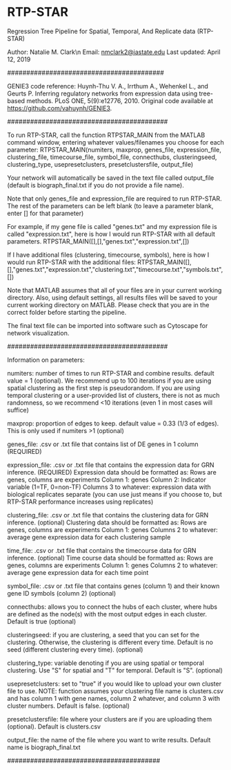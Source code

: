 # RTP-STAR #
Regression Tree Pipeline for Spatial, Temporal, And Replicate data (RTP-STAR)

Author:
Natalie M. Clark\n 
Email: nmclark2@iastate.edu
Last updated: April 12, 2019

#########################################

GENIE3 code reference: Huynh-Thu V. A., Irrthum A., Wehenkel L., and Geurts P.
Inferring regulatory networks from expression data using tree-based methods.
PLoS ONE, 5(9):e12776, 2010. Original code available at
https://github.com/vahuynh/GENIE3.

##########################################

To run RTP-STAR, call the function RTPSTAR_MAIN from the MATLAB command window, entering whatever values/filenames you choose for each parameter:
RTPSTAR_MAIN(numiters, maxprop, genes_file, expression_file, clustering_file, timecourse_file, symbol_file, connecthubs, clusteringseed, clustering_type, usepresetclusters, presetclustersfile, output_file)

Your network will automatically be saved in the text file called output_file (default is biograph_final.txt if you do not provide a file name).

Note that only genes_file and expression_file are required to run RTP-STAR. The rest of the parameters can be left blank (to leave a parameter blank, enter [] for that parameter)

For example, if my gene file is called "genes.txt" and my expression file is called "expression.txt", here is how I would run RTP-STAR with all default parameters.
RTPSTAR_MAIN([],[],"genes.txt","expression.txt",[])

If I have additional files (clustering, timecourse, symbols), here is how I would run RTP-STAR with the additional files:
RTPSTAR_MAIN([],[],"genes.txt","expression.txt","clustering.txt","timecourse.txt","symbols.txt",[])

Note that MATLAB assumes that all of your files are in your current working directory. 
Also, using default settings, all results files will be saved to your current working directory on MATLAB. 
Please check that you are in the correct folder before starting the pipeline.

The final text file can be imported into software such as Cytoscape for network visualization.

##########################################

Information on parameters:

numiters: number of times to run RTP-STAR and combine results. default
value = 1 (optional). We recommend up to 100 iterations if you are using
spatial clustering as the first step is pseudorandom. If you are using
temporal clustering or a user-provided list of clusters, there is not as much randomness,
so we recommend <10 iterations (even 1 in most cases will suffice)

maxprop: proportion of edges to keep. default value = 0.33 (1/3 of edges).
This is only used if numiters >1 (optional)

genes_file: .csv or .txt file that contains list of DE genes in 1 column
(REQUIRED)

expression_file: .csv or .txt file that contains the expression data for
GRN inference. (REQUIRED)
Expression data should be formatted as:
Rows are genes, columns are experiments
Column 1: genes
Column 2: Indicator variable (1=TF, 0=non-TF)
Columns 3 to whatever: expression data with biological replicates separate (you
can use just means if you choose to, but RTP-STAR performance increases using replicates)

clustering_file: .csv or .txt file that contains the clustering data for
GRN inference. (optional)
Clustering data should be formatted as:
Rows are genes, columns are experiments
Column 1: genes
Columns 2 to whatever: average gene expression data for each clustering sample

time_file: .csv or .txt file that contains the timecourse data for
GRN inference. (optional)
Time course data should be formatted as:
Rows are genes, columns are experiments
Column 1: genes
Columns 2 to whatever: average gene expression data for each time point

symbol_file: .csv or .txt file that contains genes (column 1) and their
known gene ID symbols (column 2) (optional)

connecthubs: allows you to connect the hubs of each cluster, where hubs
are defined as the node(s) with the most output edges in each cluster.
Default is true (optional)

clusteringseed: if you are clustering, a seed that you can set for the 
clustering. Otherwise, the clustering is different every time. 
Default is no seed (different clustering every time). (optional)

clustering_type: variable denoting if you are using spatial or temporal
clustering. Use "S" for spatial and "T" for temporal. Default is "S".
(optional)

usepresetclusters: set to "true" if you would like to upload your own
cluster file to use. NOTE: function assumes your clustering file name is clusters.csv
and has column 1 with gene names, column 2 whatever, and column 3 with cluster numbers.
Default is false. (optional)

presetclustersfile: file where your clusters are if you are uploading them
(optional). Default is clusters.csv

output_file: the name of the file where you want to write results. 
Default name is biograph_final.txt

########################################
